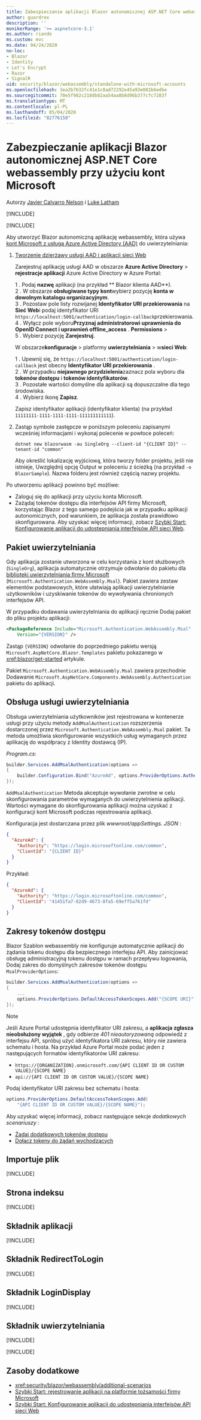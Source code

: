 ```yaml
---
title: Zabezpieczanie aplikacji Blazor autonomicznej ASP.NET Core webassembly przy użyciu kont Microsoft
author: guardrex
description: ''
monikerRange: '>= aspnetcore-3.1'
ms.author: riande
ms.custom: mvc
ms.date: 04/24/2020
no-loc:
- Blazor
- Identity
- Let's Encrypt
- Razor
- SignalR
uid: security/blazor/webassembly/standalone-with-microsoft-accounts
ms.openlocfilehash: 3ea2b7632fc41e1c8ad72292e45a93e081b6edbe
ms.sourcegitcommit: 70e5f982c218db82aa54aa8b8d96b377cfc7283f
ms.translationtype: MT
ms.contentlocale: pl-PL
ms.lasthandoff: 05/04/2020
ms.locfileid: "82776158"
---
```

# <a name="secure-an-aspnet-core-blazor-webassembly-standalone-app-with-microsoft-accounts"></a>Zabezpieczanie aplikacji Blazor autonomicznej ASP.NET Core webassembly przy użyciu kont Microsoft

Autorzy [Javier Calvarro Nelson](https://github.com/javiercn) i [Luke Latham](https://github.com/guardrex)

[!INCLUDE[](~/includes/blazorwasm-preview-notice.md)]

[!INCLUDE[](~/includes/blazorwasm-3.2-template-article-notice.md)]

Aby utworzyć Blazor autonomiczną aplikację webassembly, która używa [kont Microsoft z usługą Azure Active Directory (AAD)](/azure/active-directory/develop/quickstart-register-app#register-a-new-application-using-the-azure-portal) do uwierzytelniania:

1. [Tworzenie dzierżawy usługi AAD i aplikacji sieci Web](/azure/active-directory/develop/v2-overview)

   Zarejestruj aplikację usługi AAD w obszarze **Azure Active Directory** > **rejestracje aplikacji** Azure Active Directory w Azure Portal:

   1 \. Podaj **nazwę** aplikacji (na przykład ** Blazor klienta AAD**).<br>
   2 \. W obszarze **obsługiwane typy kont**wybierz pozycję **konta w dowolnym katalogu organizacyjnym**.<br>
   3 \. Pozostaw pole listy rozwijanej **Identyfikator URI przekierowania** na **Sieć Web**i podaj identyfikator URI `https://localhost:5001/authentication/login-callback`przekierowania.<br>
   4 \. Wyłącz pole wyboru**Przyznaj administratorowi uprawnienia do OpenID Connect i uprawnień offline_access** . **Permissions** > <br>
   5 \. Wybierz pozycję **Zarejestruj**.

   W obszarze**konfiguracje** > platformy **uwierzytelniania** > w**sieci Web**:

   1 \. Upewnij się, że `https://localhost:5001/authentication/login-callback` jest obecny **Identyfikator URI przekierowania** .<br>
   2 \. W przypadku **niejawnego przydzielenia**zaznacz pola wyboru dla **tokenów dostępu** i **tokenów identyfikatorów**.<br>
   3 \. Pozostałe wartości domyślne dla aplikacji są dopuszczalne dla tego środowiska.<br>
   4 \. Wybierz ikonę **Zapisz**.

   Zapisz identyfikator aplikacji (identyfikator klienta) (na przykład `11111111-1111-1111-1111-111111111111`).

1. Zastąp symbole zastępcze w poniższym poleceniu zapisanymi wcześniej informacjami i wykonaj polecenie w powłoce poleceń:

   ```dotnetcli
   dotnet new blazorwasm -au SingleOrg --client-id "{CLIENT ID}" --tenant-id "common"
   ```

   Aby określić lokalizację wyjściową, która tworzy folder projektu, jeśli nie istnieje, Uwzględnij opcję Output w poleceniu z ścieżką (na przykład `-o BlazorSample`). Nazwa folderu jest również częścią nazwy projektu.

Po utworzeniu aplikacji powinno być możliwe:

* Zaloguj się do aplikacji przy użyciu konta Microsoft.
* Zażądaj tokenów dostępu dla interfejsów API firmy Microsoft, korzystając Blazor z tego samego podejścia jak w przypadku aplikacji autonomicznych, pod warunkiem, że aplikacja została prawidłowo skonfigurowana. Aby uzyskać więcej informacji, zobacz [Szybki Start: Konfigurowanie aplikacji do udostępniania interfejsów API sieci Web](/azure/active-directory/develop/quickstart-configure-app-expose-web-apis).

## <a name="authentication-package"></a>Pakiet uwierzytelniania

Gdy aplikacja zostanie utworzona w celu korzystania z kont służbowych (`SingleOrg`), aplikacja automatycznie otrzymuje odwołanie do pakietu dla [biblioteki uwierzytelniania firmy Microsoft](/azure/active-directory/develop/msal-overview) (`Microsoft.Authentication.WebAssembly.Msal`). Pakiet zawiera zestaw elementów podstawowych, które ułatwiają aplikacji uwierzytelnianie użytkowników i uzyskiwanie tokenów do wywoływania chronionych interfejsów API.

W przypadku dodawania uwierzytelniania do aplikacji ręcznie Dodaj pakiet do pliku projektu aplikacji:

```xml
<PackageReference Include="Microsoft.Authentication.WebAssembly.Msal" 
    Version="{VERSION}" />
```

Zastąp `{VERSION}` odwołanie do poprzedniego pakietu wersją `Microsoft.AspNetCore.Blazor.Templates` pakietu pokazanego w <xref:blazor/get-started> artykule.

Pakiet `Microsoft.Authentication.WebAssembly.Msal` zawiera przechodnie Dodawanie `Microsoft.AspNetCore.Components.WebAssembly.Authentication` pakietu do aplikacji.

## <a name="authentication-service-support"></a>Obsługa usługi uwierzytelniania

Obsługa uwierzytelniania użytkowników jest rejestrowana w kontenerze usługi przy użyciu metody `AddMsalAuthentication` rozszerzenia dostarczonej przez `Microsoft.Authentication.WebAssembly.Msal` pakiet. Ta metoda umożliwia skonfigurowanie wszystkich usług wymaganych przez aplikację do współpracy z Identity dostawcą (IP).

*Program.cs*:

```csharp
builder.Services.AddMsalAuthentication(options =>
{
    builder.Configuration.Bind("AzureAd", options.ProviderOptions.Authentication);
});
```

`AddMsalAuthentication` Metoda akceptuje wywołanie zwrotne w celu skonfigurowania parametrów wymaganych do uwierzytelnienia aplikacji. Wartości wymagane do skonfigurowania aplikacji można uzyskać z konfiguracji kont Microsoft podczas rejestrowania aplikacji.

Konfiguracja jest dostarczana przez plik *wwwroot/appSettings. JSON* :

```json
{
  "AzureAd": {
    "Authority": "https://login.microsoftonline.com/common",
    "ClientId": "{CLIENT ID}"
  }
}
```

Przykład:

```json
{
  "AzureAd": {
    "Authority": "https://login.microsoftonline.com/common",
    "ClientId": "41451fa7-82d9-4673-8fa5-69eff5a761fd"
  }
}
```

## <a name="access-token-scopes"></a>Zakresy tokenów dostępu

Blazor Szablon webassembly nie konfiguruje automatycznie aplikacji do żądania tokenu dostępu dla bezpiecznego interfejsu API. Aby zainicjować obsługę administracyjną tokenu dostępu w ramach przepływu logowania, Dodaj zakres do domyślnych zakresów tokenów dostępu `MsalProviderOptions`:

```csharp
builder.Services.AddMsalAuthentication(options =>
{
    ...
    options.ProviderOptions.DefaultAccessTokenScopes.Add("{SCOPE URI}");
});
```

> [!NOTE]
> Jeśli Azure Portal udostępnia identyfikator URI zakresu, a **aplikacja zgłasza nieobsłużony wyjątek** , gdy odbierze *401 nieautoryzowaną* odpowiedź z interfejsu API, spróbuj użyć identyfikatora URI zakresu, który nie zawiera schematu i hosta. Na przykład Azure Portal może podać jeden z następujących formatów identyfikatorów URI zakresu:
>
> * `https://{ORGANIZATION}.onmicrosoft.com/{API CLIENT ID OR CUSTOM VALUE}/{SCOPE NAME}`
> * `api://{API CLIENT ID OR CUSTOM VALUE}/{SCOPE NAME}`
>
> Podaj identyfikator URI zakresu bez schematu i hosta:
>
> ```csharp
> options.ProviderOptions.DefaultAccessTokenScopes.Add(
>     "{API CLIENT ID OR CUSTOM VALUE}/{SCOPE NAME}");
> ```

Aby uzyskać więcej informacji, zobacz następujące sekcje *dodatkowych scenariuszy* :

* [Żądaj dodatkowych tokenów dostępu](xref:security/blazor/webassembly/additional-scenarios#request-additional-access-tokens)
* [Dołącz tokeny do żądań wychodzących](xref:security/blazor/webassembly/additional-scenarios#attach-tokens-to-outgoing-requests)

## <a name="imports-file"></a>Importuje plik

[!INCLUDE[](~/includes/blazor-security/imports-file-standalone.md)]

## <a name="index-page"></a>Strona indeksu

[!INCLUDE[](~/includes/blazor-security/index-page-msal.md)]

## <a name="app-component"></a>Składnik aplikacji

[!INCLUDE[](~/includes/blazor-security/app-component.md)]

## <a name="redirecttologin-component"></a>Składnik RedirectToLogin

[!INCLUDE[](~/includes/blazor-security/redirecttologin-component.md)]

## <a name="logindisplay-component"></a>Składnik LoginDisplay

[!INCLUDE[](~/includes/blazor-security/logindisplay-component.md)]

## <a name="authentication-component"></a>Składnik uwierzytelniania

[!INCLUDE[](~/includes/blazor-security/authentication-component.md)]

[!INCLUDE[](~/includes/blazor-security/troubleshoot.md)]

## <a name="additional-resources"></a>Zasoby dodatkowe

* <xref:security/blazor/webassembly/additional-scenarios>
* [Szybki Start: rejestrowanie aplikacji na platformie tożsamości firmy Microsoft](/azure/active-directory/develop/quickstart-register-app#register-a-new-application-using-the-azure-portal)
* [Szybki Start: Konfigurowanie aplikacji do udostępniania interfejsów API sieci Web](/azure/active-directory/develop/quickstart-configure-app-expose-web-apis)
